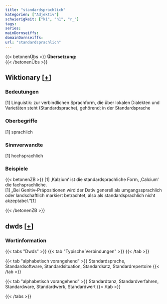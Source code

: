 ```yaml
---
title: "standardsprachlich"
kategorien: ["Adjektiv"]
schwierigkeit: ["k1", "h1", "r_"]
tags:
series:
mainDornseiffs:
domainDornseiffs:
url: "standardsprachlich"
---
```


{{< betonenÜbs >}}
**Übersetzung:**  
{{< /betonenÜbs >}}

## Wiktionary [[+](https://de.wiktionary.org/wiki/standardsprachlich)]

### Bedeutungen
[1] Linguistik: zur verbindlichen Sprachform, die über lokalen Dialekten und Varietäten steht (Standardsprache), gehörend; in der Standardsprache  

### Oberbegriffe
[1] sprachlich  

### Sinnverwandte
[1] hochsprachlich  

### Beispiele
{{< betonenZB >}}
[1] ‚Kalzium‘ ist die standardsprachliche Form, ‚Calcium‘ die fachsprachliche.  
[1] „Bei Genitiv-Präpositionen wird der Dativ generell als umgangssprachlich oder landschaftlich markiert betrachtet, also als standardsprachlich nicht akzeptabel.“[1]  

{{< /betonenZB >}}


## dwds [[+](https://www.dwds.de/wb/standardsprachlich)]

### Wortinformation
{{< tabs "Dwds" >}}
{{< tab "Typische Verbindungen" >}}
{{< /tab >}}

{{< tab "alphabetisch vorangehend" >}}
Standardsprache, Standardsoftware, Standardsituation, Standardsatz, Standardrepertoire
{{< /tab >}}

{{< tab "alphabetisch vorangehend" >}}
Standardtanz, Standardverfahren, Standardware, Standardwerk, Standardwert
{{< /tab >}}

{{< /tabs >}}

